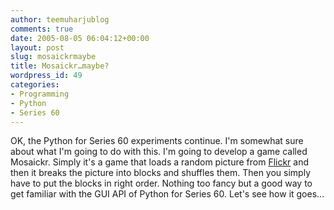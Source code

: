 ```yaml
---
author: teemuharjublog
comments: true
date: 2005-08-05 06:04:12+00:00
layout: post
slug: mosaickrmaybe
title: Mosaickr…maybe?
wordpress_id: 49
categories:
- Programming
- Python
- Series 60
---
```


OK, the Python for Series 60 experiments continue. I'm somewhat sure about what I'm going to do with this. I'm going to develop a game called Mosaickr. Simply it's a game that loads a random picture from [Flickr](http://www.flickr.com) and then it breaks the picture into blocks and shuffles them. Then you simply have to put the blocks in right order. Nothing too fancy but a good way to get familiar with the GUI API of Python for Series 60. Let's see how it goes...
